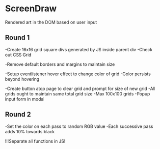 # ScreenDraw
Rendered art in the DOM based on user input


Round 1
----------------------


-Create 16x16 grid square divs generated by JS inside parent div
    -Check out CSS Grid

-Remove default borders and margins to maintain size

-Setup eventlistener hover effect to change color of grid
    -Color persists beyond hovering

-Create button atop page to clear grid and prompt for size of new grid
    -All grids ought to maintain same total grid size
    -Max 100x100 grids
    -Popup input form in modal


Round 2
-------------------------


-Set the color on each pass to random RGB value
-Each successive pass adds 10% towards black



!!!Separate all functions in JS!